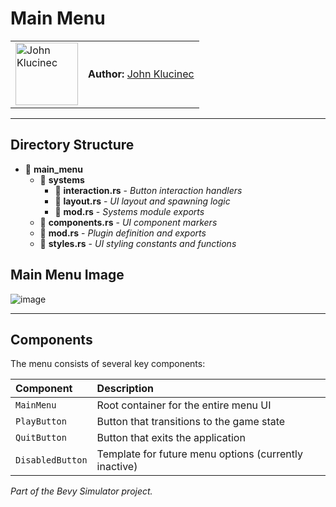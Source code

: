 # Main Menu

<table>
  <tr>
    <td>
      <img src="https://avatars.githubusercontent.com/u/72411904?v=4" alt="John Klucinec" width="100">
    </td>
    <td>
      <strong>Author:</strong>
      <a href="https://github.com/johnklucinec">John Klucinec  </a>
    </td>
  </tr>
</table>

---

## Directory Structure

- 📁 **main_menu**
    - 📁 **systems**
        - 📄 **interaction.rs** - *Button interaction handlers*
        - 📄 **layout.rs** - *UI layout and spawning logic*
        - 📄 **mod.rs** - *Systems module exports*
    - 📄 **components.rs** - *UI component markers*
    - 📄 **mod.rs** - *Plugin definition and exports*
    - 📄 **styles.rs** - *UI styling constants and functions*

## Main Menu Image

![image](https://github.com/user-attachments/assets/ebcff3d8-275c-45bf-aa23-e8345842359d)

---


## Components

The menu consists of several key components:


| Component | Description |
| :-- | :-- |
| `MainMenu` | Root container for the entire menu UI |
| `PlayButton` | Button that transitions to the game state |
| `QuitButton` | Button that exits the application |
| `DisabledButton` | Template for future menu options (currently inactive) |

*Part of the Bevy Simulator project.*
